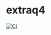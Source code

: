 # extraq4

[![CI](https://github.com/Vasanthkumars24/extraq4/actions/workflows/blank.yml/badge.svg)](https://github.com/Vasanthkumars24/extraq4/actions/workflows/blank.yml)
